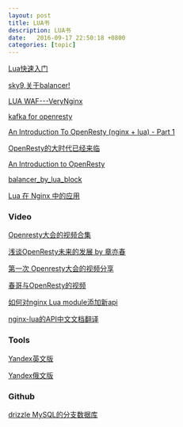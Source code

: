 ```yaml
---
layout: post
title: LUA书
description: LUA书
date:   2016-09-17 22:50:18 +0800 
categories: [topic]
---
```

<script type="text/javascript">var jd_union_pid="936552349";var jd_union_euid="";</script><script type="text/javascript" src="//ads-union.jd.com/static/js/union.js"></script>

<script type="text/javascript">var jd_union_pid="936550394";var jd_union_euid="";</script><script type="text/javascript" src="//ads-union.jd.com/static/js/union.js"></script>

<script type="text/javascript">var jd_union_pid="936535377";var jd_union_euid="";</script><script type="text/javascript" src="//ads-union.jd.com/static/js/union.js"></script>

<script type="text/javascript">var jd_union_pid="936553329";var jd_union_euid="";</script><script type="text/javascript" src="//ads-union.jd.com/static/js/union.js"></script>

<script type="text/javascript">var jd_union_pid="936538385";var jd_union_euid="";</script><script type="text/javascript" src="//ads-union.jd.com/static/js/union.js"></script>

<script type="text/javascript">var jd_union_pid="936561407";var jd_union_euid="";</script><script type="text/javascript" src="//ads-union.jd.com/static/js/union.js"></script>

<script type="text/javascript">var jd_union_pid="936538386";var jd_union_euid="";</script><script type="text/javascript" src="//ads-union.jd.com/static/js/union.js"></script>


<script type="text/javascript">var jd_union_pid="936532392";var jd_union_euid="";</script><script type="text/javascript" src="//ads-union.jd.com/static/js/union.js"></script>

<script type="text/javascript">var jd_union_pid="936530400";var jd_union_euid="";</script><script type="text/javascript" src="//ads-union.jd.com/static/js/union.js"></script>

<script type="text/javascript">var jd_union_pid="936530401";var jd_union_euid="";</script><script type="text/javascript" src="//ads-union.jd.com/static/js/union.js"></script>




[Lua快速入门](http://www.lua.ren/topic/163/lua%E5%BF%AB%E9%80%9F%E5%85%A5%E9%97%A8%E4%B9%A6)


[sky9,关于balancer!](http://wangfakang.github.io/sky9/)

[LUA WAF---VeryNginx](https://github.com/alexazhou/VeryNginx)


<a href="https://github.com/doujiang24/lua-resty-kafka" target="_blank">kafka for openresty</a> 

<a href="http://openmymind.net/An-Introduction-To-OpenResty-Nginx-Lua" target="_blank">An Introduction To OpenResty (nginx + lua) - Part 1</a> 

<a href="http://hambut.com/2015/12/31/openresty-coming/" target="_blank">OpenResty的大时代已经来临</a> 

<a href="https://news.ycombinator.com/item?id=10787564" target="_blank">An Introduction to OpenResty</a> 

<a href="https://github.com/openresty/lua-nginx-module/#balancer_by_lua_block
" target="_blank">balancer_by_lua_block</a> 

<a href="http://www.infoq.com/cn/presentations/application-of-lua-in-nginx" target="_blank">Lua 在 Nginx 中的应用</a> 

<h3>Video</h3>

<a href="http://i.youku.com/u/UMjczNDA2MTYw?qq-pf-to=pcqq.group" target="_blank">Openresty大会的视频合集</a> 

<a href="http://v.youku.com/v_show/id_XMTQwMzIwMzU0OA==.html?qq-pf-to=pcqq.group" target="_blank">浅谈OpenResty未来的发展 by 章亦春</a> 

<a href="http://v.youku.com/v_show/id_XMTQwMDQ0OTkwMA==.html?from=s1.8-1-1.2&qq-pf-to=pcqq.group
http://v.youku.com/v_show/id_XMTQwMDQ0OTkwMA==.html?from=s1.8-1-1.2&qq-pf-to=pcqq.group
" target="_blank">第一次 Openresty大会的视频分享</a> 

<a href="http://v.163.com/paike/V8H1BIE6U/V949ER8RD.html#from=search" target="_blank">春哥与OpenResty的视频</a> 



<a href="https://github.com/moonbingbing/openresty-best-practices/blob/master/ngx_lua/add_new_lua_api.md" target="_blank">如何对nginx Lua module添加新api</a> 

<a href="https://github.com/iresty/nginx-lua-module-zh-wiki" target="_blank">nginx-lua的API中文文档翻译</a>




<h3>Tools</h3>

<a href="https://www.yandex.com/" target="_blank">Yandex英文版</a>

<a href="https://www.yandex.ru/" target="_blank">Yandex俄文版</a>






<h3>Github</h3>
<a href="https://github.com/openresty/drizzle-nginx-module#installation" target="_blank">drizzle MySQL的分支数据库</a>